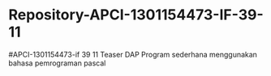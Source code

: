 # Repository-APCI-1301154473-IF-39-11
#APCI-1301154473-if 39 11
Teaser DAP
Program sederhana menggunakan bahasa pemrograman pascal
